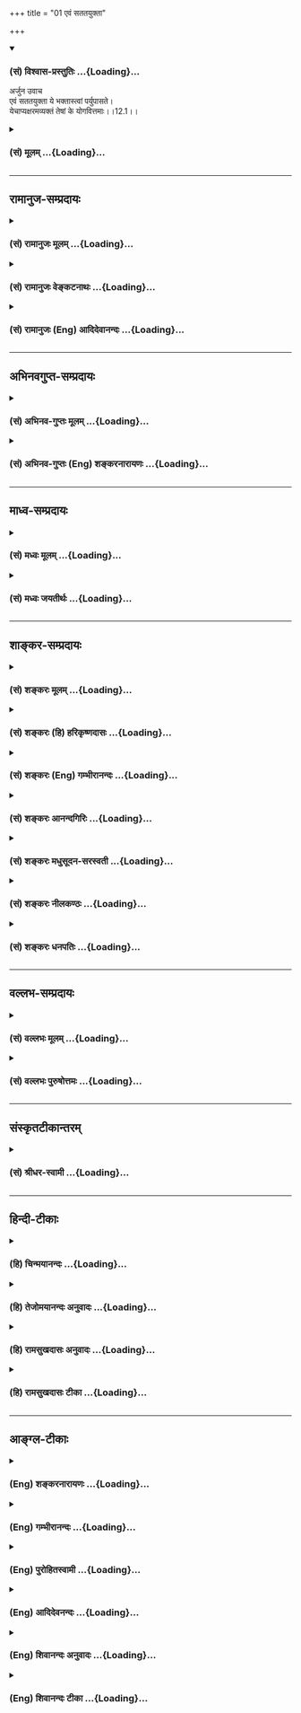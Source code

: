 +++
title = "01 एवं सततयुक्ता"

+++
<div class="js_include" newlevelforh1="3" title="(सं) विश्वास-प्रस्तुतिः" unfilled url="/purANam/mahAbhAratam/06-bhIShma-parva/02-bhagavad-gItA-parva/saMskRtam/vishvAsa-prastutiH/12_bhakti-yogaH/01_evaM_satatayuktA.md">
<details open><summary><h3>(सं) विश्वास-प्रस्तुतिः ...{Loading}...</h3></summary>

अर्जुन उवाच  
एवं सततयुक्ता ये भक्तास्त्वां पर्युपासते।  
येचाप्यक्षरमव्यक्तं तेषां के योगवित्तमाः।।12.1।।
</details>
</div>
<div class="js_include collapsed" newlevelforh1="3" title="(सं) मूलम्" unfilled url="/purANam/mahAbhAratam/06-bhIShma-parva/02-bhagavad-gItA-parva/saMskRtam/mUlam/12_bhakti-yogaH/01_evaM_satatayuktA.md">
<details><summary><h3>(सं) मूलम् ...{Loading}...</h3></summary>

अर्जुन उवाच  
एवं सततयुक्ता ये भक्तास्त्वां पर्युपासते।  
येचाप्यक्षरमव्यक्तं तेषां के योगवित्तमाः।।12.1।।
</details>
</div>


_________________
## रामानुज-सम्प्रदायः
<div class="js_include collapsed" newlevelforh1="3" title="(सं) रामानुजः मूलम्" unfilled url="/purANam/mahAbhAratam/06-bhIShma-parva/02-bhagavad-gItA-parva/saMskRtam/rAmAnujaH/mUlam/12_bhakti-yogaH/01_evaM_satatayuktA.md">
<details><summary><h3>(सं) रामानुजः मूलम् ...{Loading}...</h3></summary>

।।12.1।। अर्जुन उवाच -- एवंमत्कर्मकृत् (गीता 11।55) इत्यादिना उक्तेन
प्रकारेण **सततयुक्ताः** भगवन्तं त्वाम् एव परं प्राप्यं मन्वाना **ये
भक्ताः त्वां** सकलविभूतियुक्तम्
अनवधिकातिशयसौन्दर्यसौशील्यसार्वज्ञ्यसत्यसंकल्पत्वाद्यनन्दगुणसागरं
परिपूर्णम् **उपासते;** **ये च अपि अक्षरं** प्रत्यगात्मस्वरूपं तद् एव च
**अव्यक्तं** चक्षुरादिकरणेन अनभिव्यक्तस्वरूपम् उपासते; **तेषाम्**
उभयेषां **के योगवित्तमाः** के स्वसाध्यं प्रति शीघ्रगामिनः इत्यर्थः। भवामि
न चिरात्पार्थ मय्यावेशितचेतसाम्।। (गीता 12।7) इति उत्तरत्र योगवित्तमत्वं
शैघ्र्यविषयम् इति हि व्यञ्जयिष्यते।

</details>
</div>
<div class="js_include collapsed" newlevelforh1="3" title="(सं) रामानुजः वेङ्कटनाथः" unfilled url="/purANam/mahAbhAratam/06-bhIShma-parva/02-bhagavad-gItA-parva/saMskRtam/rAmAnujaH/venkaTanAthaH/12_bhakti-yogaH/01_evaM_satatayuktA.md">
<details><summary><h3>(सं) रामानुजः वेङ्कटनाथः ...{Loading}...</h3></summary>

  
  
।।12.1।। प्रसक्ताया भक्तेः श्रैष्ठ्यादिकमुच्यत इति
द्वादशाध्यायार्थसङ्गतिं वक्तुं पूर्वोक्तमनुवदन् भक्तियोगप्रकरणे
वैश्वरूप्यप्रदर्शनसङ्गतिमप्यर्थाद्विविनक्ति -- भक्तियोगनिष्ठानामिति।
साक्षात्कृते हि पूर्णोपासनं शक्यम्; उपास्यत्वफलत्वोपयुक्ताकारेण
तत्प्रकाशनं च युक्तमिति भावः।
प्रस्तुतसाक्षात्कारादिकारणप्रधानसङ्गतिस्थलमाहउक्तं चेति। स्वप्रकाशनहेतुः
कारुण्यादिकम्। तदैव कार्यसिद्ध्यर्थं सत्यसङ्कल्पत्वोक्तिः।
उपायफलनिर्देशानन्तरं फलाविलम्बाद्युक्तिरिति सङ्गतिमाहअनन्तरमिति।
एतेनभक्तिशैघ्र्यमुपायोक्तिरशक्तस्यात्मनिष्ठता।
तत्प्रकारास्त्वतिप्रीतिर्भक्ते द्वादश उच्यते \[गी.सं.16\] इति
सङ्ग्रहश्लोकोऽपि व्याख्यातः। अतिप्रीतिः इत्यादिना संगृहीतस्य
द्वादशाध्यायान्तिमश्लोकार्थस्य भाष्ये चकारेण सङ्ग्रहः।
उपक्रान्तोपसंहारमात्ररूपत्वात्तस्य पृथगनुक्तिः। अस्मिन्नध्याये
योगवित्तमयुक्ततमादिशब्दैः प्रश्नोत्तरगतैस्तारतम्यमात्रमुच्यते।
तच्चोपास्यप्रकर्षहैतुकफलतारतम्यनिबन्धनं किं न स्यात् इत्यत्राह --
भगवदुपासनस्येति। सम्प्रतिपन्नांशे पुनः प्रश्नो न युक्त इति भावः।
अव्यवहितवाक्यसङ्गतिव्यञ्जनार्थमासक्तिवशादौचित्याच्चैवंशब्दानूदितमाहमत्कर्मकृदित्यादिनोक्तेन
प्रकारेणेति। सततयुक्तशब्दोऽत्र सततयोगाशंसापर इत्यभिप्रायेणाहभगवन्तं
त्वामेव परं प्राप्यं मन्वाना इति। मत्परमः \[11।55\] इति हि
पूर्वश्लोकोक्तम्। सुग्रहत्वानुगुणाकारसूचनार्थंसकलेत्यादिनात्वाम् इति
निर्देशस्य प्रागुपदेशदिव्यचक्षुर्भ्यां
प्रतिपन्नविभूत्यादिवैशिष्ट्यपरत्वं दर्शितम्। यद्वापर्युपासते
इत्यत्रोपसर्गाभिप्रेतोक्तिरियम्। तदाहपरिपूर्णमिति। अक्षरशब्दस्य
प्रकृतावीश्वरे च प्रयोगादिह तद्व्यावृत्त्यर्थमाहप्रत्यगात्मस्वरूपमिति।
अव्यक्तशब्दस्याक्षरशब्दसमभिव्याहृताचिद्विशेषपरत्वव्युदासायाहतदेव
चाव्यक्तमिति। यच्छब्दत्रयाभावादुत्तरे
च,विशेषणविशेष्यव्यक्तेरत्रोपास्यत्रयपरत्वमनुचितमिति
भावः। पञ्चविंशकमव्यक्तं ष़ड्विंशः पुरुषोत्तमः। एतज्ज्ञात्वा विमुच्यन्ते
यतयः शान्तबुद्धयः इति यमस्मृतिवचनेऽपि पुरुषोत्तमादर्वाचीन
एवाव्यक्तशब्दः। अत्र योगवित्तमशब्दाभिप्रेतमाधिक्यं दर्शयतिके
स्वसाध्यमिति। प्रश्नस्योपास्याधिक्यादिपरत्वं मा भूत् उक्तार्थपरत्वे किं
प्रमाणं इत्यत्राहभवामीति। प्रश्नान्यथानुपपत्त्यैव पारिशेष्यादयमर्थः
सिद्धः उत्तरवाक्ये तु स्पष्टः। क्लेशोऽधिकतरस्तेषाम् इति
चाक्षरनिष्ठात्प्रकर्ष उच्यत इति भावः।  
  

</details>
</div>
<div class="js_include collapsed" newlevelforh1="3" title="(सं) रामानुजः (Eng) आदिदेवानन्दः" unfilled url="/purANam/mahAbhAratam/06-bhIShma-parva/02-bhagavad-gItA-parva/saMskRtam/rAmAnujaH/english/AdidevAnandaH/12_bhakti-yogaH/01_evaM_satatayuktA.md">
<details><summary><h3>(सं) रामानुजः (Eng) आदिदेवानन्दः ...{Loading}...</h3></summary>

12.1 Arjuna said These are two types of spiritual aspirants who are
contrasted thus: (1) On the one hand there are those devotees who adore
You 'thus'; namely, in the way taught in such text as 'Whosoever works
for Me' (11.55), and who are desirous of being ever 'integrated' with
You, namely, considering You as the supreme end. They adore You in utter
devotion - You, the ocean of boundless attributes of limitless
excellence like grace, affability, omniscience, true resolve etc., and
endowed with all glory. (2) On the other hand there are those who
meditate on the 'Imperishable', (Aksara) namely, the individual self in
Its true nature, which is the same as the 'Unmanifest' (Avyakta), namely
that whose nature cannot be grasped by organs such as the eye etc. The
estion posed is: Which of these two classes of devotees have greater
knowledge of Yoga; Who would reach their respective goals sooner; Such
is the meaning of the estion. Sri Krsna clearly states later on, 'O
Arjuna, I become before long their redeemer from the fatal sea of
recurring births and deaths' (12.7), with reference to the speed with
which the latter kind of devotees reach Him.

</details>
</div>


_________________
## अभिनवगुप्त-सम्प्रदायः
<div class="js_include collapsed" newlevelforh1="3" title="(सं) अभिनव-गुप्तः मूलम्" unfilled url="/purANam/mahAbhAratam/06-bhIShma-parva/02-bhagavad-gItA-parva/saMskRtam/abhinava-guptaH/mUlam/12_bhakti-yogaH/01_evaM_satatayuktA.md">
<details><summary><h3>(सं) अभिनव-गुप्तः मूलम् ...{Loading}...</h3></summary>

।।12.1।। एवमिति। एवम् उक्तेन नयेन ये सेश्वरब्रह्मोपासका ये च +++(S omits ये
च)+++ केवलं आत्ममात्रमुपासते; तेषां विशेषाख्यानाय प्रश्नः।

</details>
</div>
<div class="js_include collapsed" newlevelforh1="3" title="(सं) अभिनव-गुप्तः (Eng) शङ्करनारायणः" unfilled url="/purANam/mahAbhAratam/06-bhIShma-parva/02-bhagavad-gItA-parva/saMskRtam/abhinava-guptaH/english/shankaranArAyaNaH/12_bhakti-yogaH/01_evaM_satatayuktA.md">
<details><summary><h3>(सं) अभिनव-गुप्तः (Eng) शङ्करनारायणः ...{Loading}...</h3></summary>

12.1 Evam etc. The estion is for getting an explanation regarding the
superiority among those who are the worshippers of the Absolute with
Sovereign power, by the said method and those who worship the Self alone
\[without any attribute\].

</details>
</div>


_________________
## माध्व-सम्प्रदायः
<div class="js_include collapsed" newlevelforh1="3" title="(सं) मध्वः मूलम्" unfilled url="/purANam/mahAbhAratam/06-bhIShma-parva/02-bhagavad-gItA-parva/saMskRtam/madhvaH/mUlam/12_bhakti-yogaH/01_evaM_satatayuktA.md">
<details><summary><h3>(सं) मध्वः मूलम् ...{Loading}...</h3></summary>

।।12.1।। उपासनाप्रियाय नमः। । अव्यक्तोपासनाद्भगवदुपासनस्योत्तमत्वं
प्रदर्श्य तदुपायं प्रदर्शयत्यस्मिन्नध्याये तदुपासनमपि मोक्षसाधनं
प्रतीयते श्रियं वसाना अमृतत्वमायन्भवन्ति सत्या समिथा मितद्रौ
\[ऋक्सं.7।4।4।4\] इति। अनाद्यनन्तं महतः परं ध्रुवं निचाय्य
तन्मृत्युमुखात्प्रमुच्यते \[कठो.3।15\] इति च। अव्यक्तं च महतः परम्। महतः
परमव्यक्तम् \[कठो.3।11\] इत्युक्तपरामर्शोपपत्तेः। उपास्य तां
श्रियमव्यक्तसंज्ञां भक्त्या मर्त्यो मुच्यते सर्वबन्धैः इति सामवेदे
आग्निवेश्यशाखायाम्। महच्च माहात्म्यं तस्या वेदेषूच्यते -- चतुष्कपर्दा
युवतिः सुपेशा घृतप्रतीका वयुनानि वस्ते। तस्यां सुपर्णा वृषणा
निषेदतुर्यत्र देवा दधिरे भागधेयम्। \[ऋक्सं.8।6।16।3\] चतुःशिखण्डा युवतिः
सुपेशा घृतप्रतीका वयुनानि वस्ते इति च। अहं
रुद्रेभिर्वसुभिश्चराम्यहमादित्यैरुत विश्वदेवैः इत्यारभ्य अहं राष्ट्री
सङ्गमनी वसूनां चिकितुषी प्रथमा यज्ञियानाम्। तां मा देवा व्यदधुः पुरुत्रा
भूरिस्थात्रां भूर्यावेशयन्तीम्। मया सो अन्नमत्ति यो विपश्यति यः प्राणिति
य ईं श्रृणोत्युक्तम्। अमन्तवो मां त उपक्षियन्ति श्रुधि श्रुत श्रद्धिवं
ते वदामि। यं कामये तं तमुग्रं कृणोमि तं ब्रह्माणं तमृषिं तं सुमेधाम्।
अहं रुद्राय धनुरातनोमि ब्रह्मद्विषे शरवे हन्तवा उ।। अहं सुवे पितरमस्य
मूर्धन्मम योनिरप्स्वान्तस्समुद्रे। परो दिवा पर एना पृथिव्यै तावती महिना
सम्बभूव \[ऋक्सं.8।7व.11;12\] इत्यादि च। त्वया जुष्ट ऋषिर्भवति देवि त्वया
ब्रह्म गतश्रीरुत त्वया \[म.ना.13।2\] इति च। इति शङ्का कस्यचिद्भवति; अतो
जानन्नपि सूक्ष्मयुक्तिज्ञानार्थं पृच्छति -- एवमिति। एवंशब्देन
दृष्टश्रुतरूपंमत्कर्मकृत् \[11।55\] इत्यादिप्रकारश्च परामृश्यते। अव्यक्तं
प्रकृतिः। महतः परमव्यक्तं \[कठो.3।12\] इति प्रयोगात्। यत्तत्
त्रिगुणमव्यक्तं नित्यं सदसदात्मकम्। प्रधानं प्रकृतिं प्राहुरविशेषं
विशेषवत् \[3।26।10\] इति च भागवते। अक्षरं च तत्। अक्षरात्परतः परः
\[मु.उ.2।1।2\] इति श्रुतेः। परं तु ब्रह्म न हि
भगवतोऽन्यत्। आनन्दमानन्दमयेऽवसाने सर्वात्मके ब्रह्मणि वासुदेवे \[ \] इति
भागवते। रूपं चेदृशं साधितं पुरस्तात्। उपासनं च तथैव कार्यम्। सहस्रशीर्षा
पुरुषः सहस्राक्षः सहस्रपात् \[ऋक्सं.8।4।17।1श्वे.उ.3।14\] इत्यारभ्य
तमेवं विद्वानमृत इह भवति \[नृ.पू.ता.1।6\] नान्यः पन्था अयनाय विद्यते
\[श्वे.उ.3।8\] इति साम्यासा। आदित्यवर्णत्वादिश्च न
वृथोपचारत्वेनाङ्गीकार्यः। तथा च सामवेदे सौकरायणश्रुतिः -- स्थाणुर्ह वै
प्राजापत्यः स प्रजापतिं पितरमेत्योवाच। मुमुक्षुभिः साधुभिः पूतपापैः किमु
ह वै तारकं तारवाच्यम्। ध्यानं च तस्याप्तरुचेः कथं स्याद्ध्येयश्च कः
पुरुषोऽलोमपादः इति। तं होवाचैष वै विष्णुस्तारकोऽलोमपादो ध्यानं च
तस्याप्तरुचेर्वदामि। सोऽनन्तशीर्षो बहुवर्णः सुवर्णो ध्येयः स वै
लोहितादित्यवर्णः। श्यामोऽथ वा हृदये सोऽष्टबाहुरनन्तवीर्योऽनन्तबलः पुराणः
इति। अरूपत्वा देस्तु गतिरुक्ता। पुरुषभेदश्च प्रश्नादौ प्रतीयते। त्वां
पर्युपासतेये चाप्यक्षरमव्यक्तं इत्यादौ।

</details>
</div>
<div class="js_include collapsed" newlevelforh1="3" title="(सं) मध्वः जयतीर्थः" unfilled url="/purANam/mahAbhAratam/06-bhIShma-parva/02-bhagavad-gItA-parva/saMskRtam/madhvaH/jayatIrthaH/12_bhakti-yogaH/01_evaM_satatayuktA.md">
<details><summary><h3>(सं) मध्वः जयतीर्थः ...{Loading}...</h3></summary>

।।12.1।। एतदध्यायप्रतिपाद्यमर्थमाह -- **अव्यक्ते**ति। अव्यक्तं श्रीः;
तदुपायं भगवदुपासनोपायम्। तदुपायप्रदर्शनं च
भगवदुपासनाधिक्यसमर्थनार्थमित्येकार्थता; षट्कान्तर्भावश्च। अर्जुनस्य
प्रश्नसङ्गतिप्रदर्शनेनैवानन्तर्यलक्षणाऽपि सङ्गतिर्ज्ञायते। ननु
भगवदुपासनमिवाव्यक्तोपासनमपि यदि मोक्षसाधनत्वेन प्रमितं स्यात्; तदा
तत्साधकाधिक्यविषयः संशयः स्यात्। तदेव कुतः तथा च कथमयं संशयमूलोऽर्जुनस्य
प्रश्नः नहि भिन्नफलसाधनसाधकानां निर्धारणार्थः प्रश्नो युज्यते; किन्तु
साध्यनिर्धारणार्थ एव न च तथा प्रकृतोयावानर्थः \[2।46\] इत्यादिना
निरस्तत्वादित्यत आह **तदुपासनमपी**ति। श्रियं प्रति वसाना
वसन्तस्तामाच्छाद्य स्थिताः; उपासीना इति यावत्। तेषां समिथा समीहितानि
सत्यानि भवन्ति। मितद्रौ समुद्रे क्षीराब्धौ। श्रीशब्दस्यान्यतोऽपि
प्रवृत्तेः अव्यक्तविषयामेव श्रुतिं पठति -- **अनादीति**। निचाय्य सम्पूज्य
निशाम्य वा। अत्रापि नाव्यक्तं श्रूयत इत्यत आह -- **अव्यक्तं चे**ति।
चोऽवधारणे। कुत एतत् परमात्मनोऽपि तत्सम्भवादित्यत आह -- **महत इति**। अत्र
हि तं महतः परमिति परमर्शो दृश्यते; स चोक्तस्यैव भवति; अव्यक्तमेव च महतः
परमव्यक्तं \[कठो.3।11\] इति महतः परत्वेनोक्तम् अतोऽत्राप्यव्यक्तग्रहणे
तमित्ययंमहतः परमव्यक्तं इत्युक्तस्य परामर्श इत्युपपद्यते।
अन्यथाऽनुक्तपरामर्शः प्रसज्यते। परमात्मा तु न महतः पर इत्युक्तः किन्तु
अव्यक्तात्पुरुषः परः \[कठो.3।11\]
इत्येवेत्यर्थः। श्रुतिद्वयार्थसंग्राहिकां स्पष्टां चात्र श्रुतिमुदाहरति
-- **उपास्ये**ति। नन्वेवं प्रतीयमानमपि अव्यक्तोपासनस्य
मोक्षसाधनत्वमुपचरितमेवअन्तवत्तु फलं तेषां \[7।23\] इत्युक्तन्यायात् अतो
नास्य सन्देहहेतुत्वमित्यत आह -- **महच्चे**ति। तस्याः श्रियः युक्तं
ब्रह्माद्युपासनस्य मोक्षसाधनतायां उपचरितत्वकल्पनम्; तेषां
जननमरणादिमत्त्वेनासम्भवात्। श्रियस्तु महामाहात्म्यवत्त्वेन
वेदोक्तत्वादसम्भवाभावात्। वास्तवमेव तदुपासनस्य मोक्षसाधनत्वमित्यर्थः।
सुपेशा सुरूपा घृतप्रतीका दीप्ताङ्गी वयुनानि ज्ञानानि वस्ते आच्छादयति;
ज्ञानालंकृतेति यावत्। सुपर्णा सुष्ठु परमानन्दौ; वृषणा सेवकौ; द्विरूपो
भगवानेव। यत्र यस्यां विषये। अत्र नित्ययौवनं ज्ञानमयत्वं
सर्वदेवतापूज्यत्वं च प्रतीयते। एवमुत्तरत्र। रुद्राद्यैः परिवृता राष्ट्री
राज्ञी यज्ञियानां यज्ञार्हाणां वसूनां पदार्थानां देवानां वा सङ्गमनी
सङ्गमयित्री। प्रथमा चिकितुषी अनादितः सर्वत्र कृतनिवासा। पुरुत्रा
पुरुस्थानेषु व्यदधुः कृतवन्तः पूजार्थं प्रतिष्ठापितवन्तः। भूरिस्थात्रां
स्वतो भूरिस्थानेषु स्थिताम्। भूरिस्थानेषु देवानावेशयन्तीम्। योऽन्नमत्ति
स मयैवात्तीत्यादि। ये अमन्तवो निरपराधास्ते मामुपक्षियन्ति मत्समीपे
वसन्ति। श्रुधि शृणु। श्रुत प्रसिद्ध। श्रद्धिवं श्रद्धेयम्। यमुग्रं
रुद्रं कर्तुं कामये तं तमुग्रं कृणोमि करोमीत्यादि। सुमेधां सुमेधसम्।
रुद्रायेत्यादिचतुर्थी द्वितीयार्थे। ब्रह्मद्विषे संहारकाले
ब्राह्मणादिसर्वप्राणिद्विषम्। यद्वा ब्रह्मद्विषां शरवे हिंसकं हन्तवा उ
हन्तुमेव। अस्य जगतः पितरं हिरण्यगर्भं मूर्धनि सर्वाधिक्ये। योनिः कारणम्।
दिवेत्यादितृतीया पञ्चम्यर्थे। एना एतस्याः महिना महिम्नाऽहमेतावतो
सम्बभूवेत्यादिनोच्यते। भवत्वेवं ततः किं असन्दिग्धतया
भगवन्तमेवोपासीनस्यार्जुनस्य कथमयं संशयो येनैवं पृच्छति इत्यत आह --
**इती**ति। यत एवं भगवदुपासनस्येवाव्यक्तोपासनस्यापि विनोपचारेण
मोक्षसाधनत्वं प्रतीयत इति। तस्मान्मार्गद्वयेनैकमेव फलं प्राप्नुवतां
मध्ये के श्रेष्ठा इति साधकबाधकप्रमाणाभावेन शङ्कासंशयः
कस्यचिदविदिततत्त्वस्य भवति; अतस्तदनुजिघृक्षया भगवदुपासका एव श्रेष्ठा इति
जानन्नप्यर्जुनः पृच्छतीत्यर्थः। अथवा जानन्नपि तत्र
स्वाविदितयुक्तिज्ञानार्थं संशयमाहृत्य पृच्छतीत्याह -- **सूक्ष्मे**ति।
योग्यतावशादेवम्भूतं त्वामेवं प्रकारेणोपासत इत्युभयत्रैवं शब्दस्यान्वय
इत्याशयवानाह -- **एवमि**ति। दृष्टं श्रुतं च रूपं यस्य
ब्रह्मणस्तत्तथा। अव्यक्ताक्षरशब्दयोरपव्याख्यानं निराकर्तुमर्थं तावदाह --
**अव्यक्तमि**ति। प्रकृतिश्चेतना त्रिगुणं त्रिगुणाभिमानित्वात्।
सदसदात्मकं कार्यकारणाभिमानित्वात्। अविशेषं अकार्यं ततः प्रधानं प्राहुः
विशेषवत् कार्यवत्। ततः प्रकृतिं प्राहुः तत्प्रकृत्याख्यं तत्त्वम्। परतः
परोऽत्युत्तमः। अत्राव्यक्तमिति विशेष्यवाची। अक्षरमिति विशेषणवाची
अव्यक्तासक्तचेतसाम्। अव्यक्ता हि गतिः \[12।5\] इत्यादिवचनात्। अतो
व्युत्क्रमेण व्याख्यानम्। विशेषणोपादानं च देवतान्तरवैलक्षण्यप्रदर्शनेन
प्रश्नसम्भावनार्थम्। एतदेव भाष्यकृता महच्चेत्यादिना प्रपञ्चितम्। अन्ये
तुये त्वां भगवन्तं वासुदेवमुपासते; ये चाप्यक्षरमव्यक्तं परं ब्रह्म तेषां
के योगवित्तमाः इति व्याचक्षते तदसदित्याह -- **परं त्वि**ति। आनन्दं
इत्यादेः पूर्वेणोत्तरेण चान्वयो द्रष्टव्यः। तथा च ये त्वां,पर्युपासते ये
च त्वामित्युक्तं स्यात्। तथा चोन्मत्तप्रलापत्वप्रसङ्ग इति भावः। ननु
भगवान्करचरणादिमद्रूपवान्; परं ब्रह्म तु नेदृशरूपवत्। अशब्दमस्पर्शमरूपम्
\[कठो.3।15\] इत्यादिश्रुतेः। अतः कथमेतत् इत्यत आह -- **रूपं चे**ति।
पराभ्युपगतस्य ब्रह्मणोऽपीति शेषः। अस्तु भगवानेव परं ब्रह्म; किन्तु ये
त्वामेवं साकारमुपासते ये चाव्यक्तं निराकारं तेषां के योगवित्तमा इति
प्रश्नार्थ इत्यत आह -- **उपासनं चे**ति। तथैव रूपवत्तयैव। स्यादयं
प्रश्नार्थो यदि रूपवत्त्वारूपवत्त्वाभ्यां भगवदुपासनं कार्यं स्यात् न
त्वेतदस्ति; किन्तु रूपवत्तयैवान्यस्य मिथ्योपासनत्वेनानर्थहेतुत्वादिति
भावः। कुत एतत् इत्यत आह -- **सहस्रे**ति। आरभ्येत्यनेन ब्राह्मणोऽस्य
मुखमासीत् \[ऋक्सं.8।4।19।2\] इत्यादेः आदित्यवर्णं तमसस्तु पारे
\[चित्यु.12।7\] इत्यादेश्च ग्रहणम्। अभ्यासशब्देन तत्फलनियमो लक्ष्यते।
श्रुतिः साकारोपासनं मोक्षसाधनमाहेति शेषः। नन्वत्रोच्यमान
आदित्यवर्णत्वादिराकारः अतमस्कत्वादिसादृश्यादुपचरित एवेत्यत आह --
**आदित्ये**ति। वृथा बाधकेन विना उपचर्यत इत्युपचारः। केचित् सहस्रशीर्षा
इत्यादिकं हिरण्यगर्भविषयमिति मन्यन्ते अतस्तद्विधूय ईश्वरविषयतया स्वमतं
गृहीतुमादित्येत्यादीत्युक्तम्। उपचारानर्ही चात्र श्रुतिमाह -- **तथा
चे**ति। स्थाणुः; रुद्रः प्राजापत्यः; प्रजापतेरपत्यम्। साधुभिः साधकैः
तारकं संसारस्य। तारः ङ्कारः आप्तरुचेर्व्याप्ततेजसः। लोमेति केशवचनम्।
लोमपादेति द्वन्द्वः। न विद्यन्ते लोमान्तपादाद्यवयवा यस्यासावलोमपादः; तं
स्थाणुमुवाच प्रजापतिः। सुवर्णः सुवर्णवर्णः। अत्र मुमुक्षुभिः को ध्येय
प्रश्नः। इत्यकः तारावाच्यं तारकं वस्तु किमिति द्वितीयः। तस्य ध्यानं कथं
स्यात् किं साकारतयोत निराकारत्वेन नाद्यः; अलोमपादो ह्यसावुच्यते। न
द्वितीयः; बुद्धावनारोहात् इति तृतीयः; तत्राद्यद्वितीययोरर्थतो न भेदः।
तारकस्यैव मुमुक्षुध्येयत्वादित्यभिप्रेत्य द्वयोरेकमेवोत्तरमाह यस्त्वया
मुमुक्षुध्येयः तारकः पृष्टः एष विष्णुरिति। यद्यप्यसावलोमपाद उच्यते तथापि
तस्य साकारतयैव ध्यानं वदामीति तृतीयस्य यदि ब्रह्म साकारमेव तद्ध्यानं च
तथैव कार्यम्। तर्हि अशब्दमस्पर्शमरूपमव्ययम् \[कठो.3।15\] इत्यादेः का
गतिः इत्यत आह -- **अरूपत्वादेस्त्वि**ति। लौकिकरूपाद्यभावरूपा एतेनालोमपाद
इत्यस्याभिप्रायोऽप्युक्तो भवति। इतोऽपि न परोक्तः प्रश्नार्थ इत्याह --
**पुरुषेति**। एवं हि व्याख्याने ध्येयस्यैव ध्यानं द्वेधेत्युक्तं स्यात्।
अत्र तु ध्येयौ पुरुषौ द्वौ प्रतीयेते। अतश्च नैवमित्यर्थः।
प्रश्नस्यैकध्येयविषयतया कथञ्चिद्व्याख्यानेऽप्युत्तरं
निरवकाशमित्याशयेनादिग्रहणं कृतम्। किञ्च साकारोपासनेन विशुद्धाशये
निराकारमुपास्त इत्येकस्यैव क्रमेण ध्येयद्वयमिति परेषां सिद्धान्तः; अत्र
तूपासकपुरुषभेदः प्रतीयते ततोऽपि नान्योऽर्थ इत्याह -- **पुरुषेति**।
उत्तरापव्याख्याननिराकरणं तु तात्पर्यनिर्णय इत्युक्तमेव व्याख्यानमिति
स्थितम्।

</details>
</div>


_________________
## शाङ्कर-सम्प्रदायः
<div class="js_include collapsed" newlevelforh1="3" title="(सं) शङ्करः मूलम्" unfilled url="/purANam/mahAbhAratam/06-bhIShma-parva/02-bhagavad-gItA-parva/saMskRtam/shankaraH/mUlam/12_bhakti-yogaH/01_evaM_satatayuktA.md">
<details><summary><h3>(सं) शङ्करः मूलम् ...{Loading}...</h3></summary>

।।12.1।। --,एवम् इति अतीतानन्तरश्लोकेन उक्तम् अर्थं परामृशति मत्कर्मकृत्
इत्यादिना। **एवं सततयुक्ताः;** नैरन्तर्येण भगवत्कर्मादौ यथोक्ते अर्थे
समाहिताः सन्तः प्रवृत्ता इत्यर्थः। **ये भक्ताः** अनन्यशरणाः सन्तः
**त्वां** यथादर्शितं विश्वरूपं **पर्युपासते** ध्यायन्ति **ये चान्येऽपि**
त्यक्तसर्वैषणाः संन्यस्तसर्वकर्माणः यथाविशेषितं ब्रह्म **अक्षरं**
निरस्तसर्वोपाधित्वात् **अव्यक्तम्** अकरणगोचरम्। यत् हि करणगोचरं तत्
व्यक्तम् उच्यते; अञ्जेः धातोः तत्कर्मकत्वात् इदं तु अक्षरं तद्विपरीतम्;
शिष्टैश्च उच्यमानैः विशेषणैः विशिष्टम्; तत् ये चापि पर्युपासते;
**तेषाम्** उभयेषां मध्ये के योगवित्तमाः के अतिशयेन योगविदः
इत्यर्थः।।**श्रीभगवान् उवाच --** ये तु अक्षरोपासकाः सम्यग्दर्शिनः
निवृत्तैषणाः; ते तावत् तिष्ठन्तु तान् प्रति यत् वक्तव्यम्; तत्
उपरिष्टात् वक्ष्यामः। ये तु इतरे --,श्रीभगवानुवाच --,

</details>
</div>
<div class="js_include collapsed" newlevelforh1="3" title="(सं) शङ्करः (हि) हरिकृष्णदासः" unfilled url="/purANam/mahAbhAratam/06-bhIShma-parva/02-bhagavad-gItA-parva/saMskRtam/shankaraH/hindI/harikRShNadAsaH/12_bhakti-yogaH/01_evaM_satatayuktA.md">
<details><summary><h3>(सं) शङ्करः (हि) हरिकृष्णदासः ...{Loading}...</h3></summary>

।।12.1।। तथा विश्वरूप ( एकादश ) अध्यायमें आपने उपासनाके लिये ही मुझे
सम्पूर्ण ऐश्वर्ययुक्त; सबका आदि और समस्त जगत्का आत्मारूप अपना विश्वरूप
भी दिखलाया है और वह रूप दिखलाकर आपने मेरे ही लिये कर्म करनेवाला हो
इत्यादि वचन भी कहे हैं। इसलिये इन दोनों पक्षोंमें कौनसा पक्ष श्रेष्ठतर
है; यह जाननेकी इच्छासे मैं आपसे पूछता हूँ। इस प्रकार अर्जुन बोला --,
एवम् शब्दसे जिसके आदिमें मत्कर्मकृत् यह पद है; उस पासमें ही कहे हुए
श्लोकके अर्थका अर्थात् एकादश अध्यायके अन्तिम श्लोकमें कहे हुए अर्थका (
अर्जुन ) निर्देश करता है। इस प्रकार निरन्तरतासे उपर्युक्त साधनोंमें
अर्थात् भगवदर्थ कर्म करने आदिमें दत्तचित्त हुए -- लगे हुए जो भक्त; अनन्य
भावसे शरण होकर पूर्वदर्शित विश्वरूपधारी आप परमेश्वरकी उपासना करते हैं --
उसीका ध्यान किया करते हैं। तथा दूसरे जो समस्त वासनाओंका त्याग करनेवाले;
सर्वकर्मसंन्यासी ( ज्ञानीजन ) उपर्युक्त विशेषणोंसे युक्त परम अक्षर; जो
समस्त उपाधियोंसे रहित होनेके कारण अव्यक्त है; ऐसे इन्द्रियादि करणोंसे
अतीत ब्रह्मकी उपासना किया करते हैं। संसारमें जो इन्द्रियादि करणोंसे
जाननेमें आनेवाला पदार्थ है वह व्यक्त कहा जाता है क्योंकि अञ्ज धातुका
अर्थ इन्द्रियगोचर होना ही है और यह अक्षर उससे विपरीत अकरणगोचर हैं एवं
महापुरुषोंद्वारा कहे हुए विशेषणोंसे युक्त हैं; ऐसे ब्रह्मकी जो उपासना
करते हैं। उन दोनोंमें श्रेष्ठतर योगवेत्ता कौन हैं अर्थात् अधिकतासे योग
जाननेवाले कौन हैं।

</details>
</div>
<div class="js_include collapsed" newlevelforh1="3" title="(सं) शङ्करः (Eng) गम्भीरानन्दः" unfilled url="/purANam/mahAbhAratam/06-bhIShma-parva/02-bhagavad-gItA-parva/saMskRtam/shankaraH/english/gambhIrAnandaH/12_bhakti-yogaH/01_evaM_satatayuktA.md">
<details><summary><h3>(सं) शङ्करः (Eng) गम्भीरानन्दः ...{Loading}...</h3></summary>

12.1 The subject-matter stated in the immediately preceding verse,
'৷৷.he who works for Me,' etc. is referred to by the word evam (thus).
Ye bhaktah, those devotees who, seeking no other refuge; evam, thus;
satata-yuktah, being ever-devoted, i.e., remaining unceasingly engaged
in the works of the Lord, etc., intent on the aforesaid purpose;
paryupasate, meditate; tvam, on You, in the Cosmic form as revealed
earlier; ye ca api, and those others, again, who have renounced all
desires, who have given up all actions; who meditate on Brahman as
described (below), aksaram, on the Immutable; avyaktam, on the
Unmanifested, which is so on account of being bereft of all limiting
adjuncts, (and) which is beyond the comprehension of the organs-in the
world, whatever comes within the range of the organs is said to be
manifest, for the root anj conveys that sense; but this Immutable is the
opposite of that and is endowed with alifications that are spoken of by
the great ones; those again, who meditate on that-; tesam, of them,
among the two (groups); ke, who; are the yoga-vit-tamah, best
experiencers of yoga, i.e., who are those that are surpassingly versed
in yoga; But leave alone those who meditate on the Immutable, who are
fully enlightened and are free from desires. Whatever has to be said
with regard to them, we shall say later on. As for those others-

</details>
</div>
<div class="js_include collapsed" newlevelforh1="3" title="(सं) शङ्करः आनन्दगिरिः" unfilled url="/purANam/mahAbhAratam/06-bhIShma-parva/02-bhagavad-gItA-parva/saMskRtam/shankaraH/AnandagiriH/12_bhakti-yogaH/01_evaM_satatayuktA.md">
<details><summary><h3>(सं) शङ्करः आनन्दगिरिः ...{Loading}...</h3></summary>

।।12.1।। अशोच्यानित्यादिषु विभूत्यध्यायावसानेष्वध्यायेषु निरुपाधिकस्य
ब्रह्मणो ज्ञेयत्वेनानुसंधानमुक्तमिति वृत्तं कीर्तयति -- **द्वितीयेति।**
अतिक्रान्तेषु तत्तदध्यायेषु सोपाधिकस्यापि ब्रह्मणो ध्येयत्वेन प्रतिपादनं
कृतमित्याह -- **सर्वेति।** सर्वस्यापि प्रपञ्चस्य योगो घटना
जन्मस्थितिभङ्गप्रवेशनियमनाख्या तत्रैश्वर्यं सामर्थ्यं तेन सर्वत्र ज्ञेये
प्रतिबन्धविधुरया ज्ञानशक्त्या विशिष्टस्य सत्त्वाद्युपहितस्य भगवतो ध्यानं
तत्र तत्र प्रसङ्गमापाद्य मन्दमध्यमयोरनुग्रहार्थमुक्तमित्यर्थः। एकादशे
वृत्तमनुवदति -- **विश्वरूपेति।** अध्यायान्ते भगवदुपदेशमनुवदति --
**तच्चेति।** (अतीतानन्तरश्लोकेनोक्तमर्थं परामृशति -- **मत्कर्मकृदिति।**)
यथाधिकारं तारतम्योपेतानि साधनानि नियन्तुमध्यायान्तरमवतारयन्नादौ
प्रश्नमुत्थापयति -- **अत इति।** सोपाधिकध्यानस्य निरुपाधिकज्ञानस्य
चोक्तत्वादित्यर्थः। एवं शब्दार्थमुक्त्वा तमनूद्य सततयुक्ता इति भागं
विभजते -- **एवमिति।** ये भक्ता इत्यनूद्य व्याचष्टे -- **अनन्येति।**
मन्दमध्यमाधिकारिणः सगुणशरणानुक्त्वा निर्गुणनिष्ठानुत्तमाधिकारिणो
निर्दिशति -- **ये चेति।** यथा विशेषितमनिर्देश्यं सर्वत्रगमचिन्त्यं
कूटस्थमित्यादिवक्ष्यमाणविशेषणविशिष्टमित्यर्थः। न क्षरत्यश्नुते
वेत्यक्षरम्। अव्यक्तमित्येतद्व्याचष्टे -- **निरस्तेति।** करणागोचरत्वं
व्यतिरेकद्वारा स्फोरयति -- **यद्धीति।** यथा विशेषितमित्युक्तं स्पष्टयति
-- **शिष्टैश्चेति।** पूर्वार्धगतक्रियापदस्यानुषङ्गं सूचयति -- **तदिति।**
सर्वे तावदेते योगं समाधिं विन्दन्तीति योगविदः। के पुनरतिशयेनैषां मध्ये
योगविदो योगिन इति पृच्छति -- **केऽतिशयेनेति।**

</details>
</div>
<div class="js_include collapsed" newlevelforh1="3" title="(सं) शङ्करः मधुसूदन-सरस्वती" unfilled url="/purANam/mahAbhAratam/06-bhIShma-parva/02-bhagavad-gItA-parva/saMskRtam/shankaraH/madhusUdana-sarasvatI/12_bhakti-yogaH/01_evaM_satatayuktA.md">
<details><summary><h3>(सं) शङ्करः मधुसूदन-सरस्वती ...{Loading}...</h3></summary>

।।12.1।। पूर्वाध्यायान्तेमत्कर्मकृन्मत्परमो मद्भक्तः सङ्गवर्जितः।
निर्वैरः सर्वभूतेषु यः स मामेति पाण्डव इत्युक्तं तत्र मच्छब्दार्थे
संदेहः किं निराकारमेव सर्वस्वरूपं वस्तु मच्छब्देनोक्तं भगवता किं
साकारमिति। उभयत्रापि प्रयोगदर्शनात्बहूनां जन्मनामन्ते ज्ञानवान्मां
प्रपद्यते। वासुदेवः सर्वमिति स महात्मा सुदुर्लभः इत्यादौ निराकारं वस्तु
व्यपदिष्टं। विश्वरूपदर्शनानन्तरं चनाहं वेदैर्न तपसा न दानेन न चेज्यया।
शक्य एवंविधो द्रष्टुं दृष्टवानसि मां यथा इति साकारं वस्तु। उभयोश्च
भगवदुपदेशयोरधिकारिभेदेनैव व्यवस्थया भवितव्यम्। अन्यथा विरोधात्। तत्रैवं
सति मया मुमुक्षुणा किं निराकारमेव वस्तु चिन्तनीयं किंवा साकारमिति
स्वाधिकारनिश्चयाय सगुणनिर्गुणविद्ययोर्विशेषबुभुत्सया अर्जुन उवाच --
एवमिति। एवं मत्कर्मकृदित्याद्यनन्तरोक्तप्रकारेण सततयुक्ता नैरन्तर्येण
भगवत्कर्मादौ सावधानतया प्रवृत्ता भक्ताः साकारवस्त्वेकशरणाः
सन्तस्त्वामेवंविधं साकारं ये पर्युपासते सततं चिन्तयन्ति; ये चापि सर्वतो
विरक्तास्त्यक्तसर्वकर्माणोऽक्षरं न क्षरत्यश्नुते वेत्यक्षरंएतद्वै
तदक्षरं गार्गि ब्राह्मणा अभिवदन्त्यस्थूलमनण्वह्रस्वमदीर्घम्
इत्यादिश्रुतिप्रतिषिद्धसर्वोपाधिरहितं निर्गुणं ब्रह्म अतएवाव्यक्तं
सर्वकरणागोचरं निराकारं त्वां पर्युपासते तेषामुभयेषां मध्ये के योगवित्तमा
अतिशयेन योगविदो योगं समाधिं विदन्तीति वा योगविद उभयेऽपि। तेषां मध्ये के
श्रेष्ठा योगिनः। केषां ज्ञानं मयानुसरणीयमित्यर्थः।

</details>
</div>
<div class="js_include collapsed" newlevelforh1="3" title="(सं) शङ्करः नीलकण्ठः" unfilled url="/purANam/mahAbhAratam/06-bhIShma-parva/02-bhagavad-gItA-parva/saMskRtam/shankaraH/nIlakaNThaH/12_bhakti-yogaH/01_evaM_satatayuktA.md">
<details><summary><h3>(सं) शङ्करः नीलकण्ठः ...{Loading}...</h3></summary>

।।12.1।। सप्तममारभ्यैतावता ग्रन्थेन तत्पदवाच्यार्थो निरूपितः। इदानीं
तत्पदार्थशोधनमुपासनाकाण्डं च समापयिष्यन्निहार्थतः प्राधान्येन
तत्पदलक्ष्यमर्थं तद्विदां लक्षणानि च प्रदर्श्यन्ते। शब्दतस्तु
लौकिकबुद्ध्यनुसारेण तत्पदवाच्यस्यैवोपासनादिकं प्रपञ्च्यते। तत्र
पूर्वाध्यायान्तेमत्कर्मकृन्मत्परमः इत्यादिना स्वभजनमुक्तम्। तत्र
मच्छब्दार्थः किं सगुणमुत निर्गुणं ब्रह्म। उभयत्राप्यस्मच्छब्दस्य पूर्वं
प्रयोगदर्शनात्संदिहानः पृच्छति -- **एवमिति।** एवमित्यव्यवहितं
मत्कर्मकृदित्यादिनोक्तं प्रकारं परामृशति। अनेन प्रकारेण ये सततयुक्ता
नित्यं समाहितचित्ता भक्ताः सगुणवेदिनस्त्वां पर्युपासते; ये
चाप्यक्षरमस्थूलादिलक्षणमव्यक्तं बुद्ध्याद्यगोचरमुपासते तेषां मध्ये
योगवित्तमाः के कतरे इत्यर्थः।

</details>
</div>
<div class="js_include collapsed" newlevelforh1="3" title="(सं) शङ्करः धनपतिः" unfilled url="/purANam/mahAbhAratam/06-bhIShma-parva/02-bhagavad-gItA-parva/saMskRtam/shankaraH/dhanapatiH/12_bhakti-yogaH/01_evaM_satatayuktA.md">
<details><summary><h3>(सं) शङ्करः धनपतिः ...{Loading}...</h3></summary>

।।12.1।। यत्कृपालवमात्रेण मूर्खो भवति पण्डितः। तं वन्दे परमानन्दं विष्णुं
जिष्णु शिवं गुरुम्।।1।।  
  
द्वितीयाद्यध्यायेषु विभूत्यध्यायान्वेषुत्रैगुण्यविषया वेदा
निस्त्रैगुण्योः भवार्जुन। निर्द्वन्द्वो नित्यसत्त्ववस्थो निर्योगक्षेम
आत्मवान्। याननर्थ उदपाने सर्वतः संल्पुतोदके। तावन्सर्वेषु वेदेषु
ब्राह्मणस्य विजानतः। यस्त्वात्मरतिरेव स्यादात्मतृप्तश्च मानवः। आत्मन्येव
च संतुष्टस्तस्य कार्यं न विद्यते। नैव तस्य कृतेनार्थो नाकृतेनेह कश्चन। न
चास्य सर्वभूतेषु कश्चिदर्थव्यपाश्रयः। यथैधांसि
समिद्धोऽग्निर्मस्मसात्कुरुतेऽर्जुन। ज्ञानाग्निः सर्वकर्माणि
भस्मसात्कुरुते तथा। नहि ज्ञानेन सदृशं पवित्रमिह विद्यते। तत्स्वयं
योगसंसिद्धः कालेनात्मनि विन्दति।
तद्धुद्धयस्तदात्मानस्तन्निष्ठास्तत्परायणाः। गच्छन्त्यपुनरावृत्तिं
ज्ञाननिर्धूतकल्मषाः। योऽन्तः सुखोऽन्तरारामस्तथान्तर्ज्योतिरेव यः। स योगी
ब्रह्मनिर्वाणं ब्रह्मभूतोऽधिगच्छति। यो मां पश्यति सर्वत्र सर्वं च मयि
पश्यति। तस्माहं न प्रणश्यामि स च मे न प्रणश्यति। सर्वभूतस्थितं यो मां
भजत्येकत्वमास्थितः। सर्वथा वर्तमानोऽपि स योगी मयि वर्तते। तेषां ज्ञानी
नित्ययुक्त एकभक्तिर्विशिष्यते। प्रियो हि ज्ञाननिनोऽत्यर्थमहं स च मम
प्रियः। अव्यक्तं व्यक्तिमापन्नं मन्यन्ते मामबुद्धयः। परं भावमजानन्तो
ममाव्ययमनुत्तमम्। परस्तस्मात्तु भावोऽन्योऽव्योक्तो व्यक्तात्सनातनः 7यः
सर्वेषु भूतेषु नश्यत्सु न विनश्यति। अव्यक्तोक्षर इत्युक्तस्तमाहुः परमां
गतिम्। यं प्राप्य न निवर्तन्ते तद्धाम परमं मम 8राजविद्या रागुह्यं
पवित्रमिदमुत्तमम्। प्रत्यक्षावगमं धर्म्यं सुशुखं कर्तुमव्ययम्।
अश्रद्दधानाः पुरुषा धर्मस्यास्य परंतप। अप्राप्य मां निवर्तन्ते
मृत्युसंसारवर्त्मनि 9न मे विदुः सुरगणाः प्रभवं न महर्षयः। अहमादिर्हि
देवानां महर्षीणां च सर्वशः। यो मामजमनादिं च वेत्ति लोकमहेश्वरम्। असंमूढः
स मर्त्येषु सर्वपापैः प्रमुच्यते 10 इत्यादिना परमात्मनो ब्रह्मणोऽक्षरस्य
विध्वस्तसर्वविषस्योपासनमुक्तम्। एतद्योनीनि भूतानि सर्वाणीत्युपधारय। अहं
कृत्स्त्रस्य जगतः प्रभवः प्रलयस्तथा। मत्तः परतरं नान्यत्किंचिदस्ति
धनंजय। मयि सर्वमिदं प्रोतं सूत्रे मणिगणा इव 11कविं
पुराणमनुशासितारणोरणीयांसमनुस्मरेद्यः। सर्वस्य
धातारमचिन्त्यरुपमादित्यवर्णं तमसः परस्तात्। प्रयाणकाले मनसाऽचलेन भक्त्या
युक्तो योगबलेन चैव। भ्रुवोर्मध्ये प्राणमावेश्य सम्यक् स तं परं
पुरुषमुपैति दिव्यम् 8अहं सर्वस्य प्रभवो मत्तः सर्वं प्रवर्तते। इति मत्वा
भजन्ते मां बुधा भावसमन्विताः। मच्चिता मद्गतप्राणा बोधयन्तः परस्परम्।
कथयन्तश्च मां नित्यं तुष्यन्ति च रमन्ति च 10 इत्यादिना तत्रतत्र
सर्वयोगैश्वर्यादिमत्सत्त्वोपाधिकस्येश्वरस्योपासनमुक्तम्। विश्वरुपाध्याये
च ऐश्वर्य परमेश्वरस्योपासनार्थं प्रदर्शितम्। तच्च
दर्शयित्वामत्कर्मकृन्मत्परमो मद्भक्तः सङ्गवर्जितः। निर्वैरः सर्वभूतेषु
यः स मामेति पाण्डवइत्युक्तम्। अतः अनयोर्निविशेषसविशेषोपासनरुपयोः पक्षयोः
को वा विशिष्टतर इति ज्ञातुकामोऽर्जुन उवाच -- एवमिति। एवं
मत्कर्मकृदित्याद्युक्तप्रकारेण सततयुक्ताः नैरन्तर्येण भगवत्कर्मादौ
समाधानतया प्रवृत्ता ये भक्ता अनन्यशरणआः सन्तस्त्वां तत्र तत्र प्रदर्शितं
सर्वयोगैश्वर्यज्ञानशक्तिमत्सत्वोपाधिमीश्वरं विश्वरुपं पर्युपासते
ध्यायन्ति ये च त्यक्तपुत्रवित्तलोकैषणाः संन्यस्तसर्वकर्माणो
द्वितीयप्रभतिष्वध्यायेषूक्तमक्षरं न क्षरतीत्यश्रुते वेत्यक्षरं
ब्रह्माद्वयं परमात्मानं विध्यस्तसर्वविशेषमव्यक्तं इन्द्रियैर्न व्यज्यत
इति अव्यक्तमकरणगोचरं पर्युपासते प्रत्यगभिन्नत्वेनानुसंधानं कुर्वन्ति
तेषामुभयेषां मध्ये केऽतिशयेन योगज्ञा इत्यर्थः। अत्र
केचित्पर्वाध्यायान्ते मत्कर्मकृदित्युक्तं तत्र मच्छब्दार्थे संदेहः किं
निराकारमेव सर्वस्वरुपं वस्तु मच्छब्देनोक्तं भगवता; किंवा साकारमिति।
उभयत्रापि पूर्वं प्रयोगदर्शनात्। उभयोश्च भगवदुपदेशयोरधिकारीभेदेनैव
व्यवस्थया भवितव्यम्। तत्रैवंसति मया मुमुक्षुणा किं निराकारमेव वस्तु
चिन्तनीयं किंवा साकारमिति निश्चयाय
सगुणनिर्गुणविद्ययोर्विशेषबुबुत्सयाऽर्जुन आह -- एवमिति। एवं
मतकर्मकृदित्यद्यनन्तरोक्तप्रकारेणेत्यादि वर्णयन्ति तद्विचार्यम्। एवं
सततयुक्ता ये भक्ता इत्यत्र एवमित्यव्यवहितं मत्कर्मकृदित्यानिनोक्तं
प्रकारं परामृशन्नर्जुनः मच्छब्दार्थे संदेहवानिति वक्तुमशक्यत्वात्। नचैवं
सततयुक्ता ये भक्तास्त्वां सगुणं पर्युपासते; ये चाप्येवं सततयुक्ता
अक्षरमव्यक्तं पर्युपासते तेषामुभयेषां के योगवित्तमाः। मत्कर्मकृदित्यत्र
भगवतो मच्छब्दार्थः को वाभिप्रेत इत्यर्थेनादोष इति वाच्यम्। येऽपि सर्वतो
विरक्तास्त्यक्तसर्वकर्माणोऽक्षरमिति स्वपरग्रन्थविरोधात्
एवमित्योत्तरार्थोनान्वेतुतशक्यत्वात्। किंच संनिहितेन
सगुणप्रतिपादकप्रकरणेन मत्कर्मकृदिति लिङ्गेन च निर्णयस्य सत्तवात्संदेह एव
न घटते प्रत्युत्तरं चैतत्संशयानुरुपं न भवतीतिदिक्।

</details>
</div>


_________________
## वल्लभ-सम्प्रदायः
<div class="js_include collapsed" newlevelforh1="3" title="(सं) वल्लभः मूलम्" unfilled url="/purANam/mahAbhAratam/06-bhIShma-parva/02-bhagavad-gItA-parva/saMskRtam/vallabhaH/mUlam/12_bhakti-yogaH/01_evaM_satatayuktA.md">
<details><summary><h3>(सं) वल्लभः मूलम् ...{Loading}...</h3></summary>

।।12.1।। प्रमेयरूपा तद्भक्तिः प्रमेयः पुरुषोत्तमः। अतः प्रमेयमार्गे तु
हरिः सेव्यो न चापरः।।1।। अथ पूर्वत्रयदक्षरं वेदविदो वदन्ति \[8।11\]
इत्यादिना विश्वरूपादेरप्यक्षरत्वेन निरूपणश्रवणादक्षरस्य च
भगवद्धामपदत्वोक्तौ भेदमिवालक्ष्य तदुभयोपासकविशेषजिज्ञासया भगवन्तमर्जुन
उवाच -- एवमिति। मत्कर्मकृत् \[11।55\] इत्यादिनोक्तप्रकारेण सततं युक्ता
योगिनोऽर्पितात्मानो वा भक्ता ये त्वां पुरुषोत्तमं सौम्यरूपं
भक्तानुग्रहविग्रहं सर्वविभूतिमूलं
निरवधिकातिशयसौन्दर्यसौशील्यसर्वज्ञत्वसत्यसङ्कल्पत्वाद्यनन्तगुणनिधिं
सदानन्दमात्रकरपादमुखोदगङ्गं परिपूर्णं
स्वेच्छयाऽधिदैविकश्रीभूलीलादिशक्तिभिः सह भुवि प्रादुर्भूतं स्वमायया
मानुषाकारं पर्युपासते परिरत्र वर्जनेअपपरी वर्जने \[अष्टा.1।4।88\]
इत्यनुशासनात्। अन्योपासनं परिवर्ज्य त्वत्समीप आसते आसक्ता ये भक्ताः। ये
चापि समनन्तरोक्तरूपमक्षरमव्यक्तं पर्युपासते। तेषामुभयेषां मध्ये तव मताः
के युक्ततमाः इति प्रश्नः।

</details>
</div>
<div class="js_include collapsed" newlevelforh1="3" title="(सं) वल्लभः पुरुषोत्तमः" unfilled url="/purANam/mahAbhAratam/06-bhIShma-parva/02-bhagavad-gItA-parva/saMskRtam/vallabhaH/puruShottamaH/12_bhakti-yogaH/01_evaM_satatayuktA.md">
<details><summary><h3>(सं) वल्लभः पुरुषोत्तमः ...{Loading}...</h3></summary>

  
  
।।12.1।। पुरुषोत्तमभक्तानामक्षराभिनिवेशिनाम्। स्वरूपतारतम्यार्थं
श्रीकृष्णं ह्यर्जुनोऽब्रवीत्।।1।।  
  
पूर्वाध्यायान्तेमत्कर्मकृत् \[11।55\] इत्यनेन भक्तानां स्वभजनैकनिष्ठानां
स्वप्राप्तिरुक्ता; पूर्वं चाष्टमाध्यायेयदक्षरं वेदविदो वदन्ति \[11\]
इत्यारभ्यस याति परमां गतिम् \[8।13\] इत्यन्तमक्षरोपासकानां परमगतिरुक्ता;
एतदुभयोस्तारतम्यजिज्ञासुरर्जुनो भगवन्तं विज्ञापयति -- एवमिति। एवं
पूर्वोक्तप्रकारेण सर्वसङ्गपरित्यागेन अनन्यभक्ता ये त्वां प्रकटमानन्दरूपं
पर्युपासते ध्यायन्ति तेषामुभयेषां मध्ये के योगवित्तमाः
अतिशयितत्वत्संयोगविदः श्रेष्ठा इत्यर्थः। तान् कृपया आज्ञापयेति भावः।  
  

</details>
</div>


_________________
## संस्कृतटीकान्तरम्
<div class="js_include collapsed" newlevelforh1="3" title="(सं) श्रीधर-स्वामी" unfilled url="/purANam/mahAbhAratam/06-bhIShma-parva/02-bhagavad-gItA-parva/saMskRtam/shrIdhara-svAmI/12_bhakti-yogaH/01_evaM_satatayuktA.md">
<details><summary><h3>(सं) श्रीधर-स्वामी ...{Loading}...</h3></summary>

।।12.1।। निर्गुणोपासनस्यैवं सगुणोपासनस्य च। श्रेयः कतरदित्येवं निर्णेतुं
द्वादशोद्यमः।।1।।  
  
पूर्वाध्यायान्तेमत्कर्मकृन्मत्परमः इत्येवं भक्तिनिष्ठस्य
श्रेष्ठत्वमुक्तम्। कौन्तेय प्रतिजानीहि इत्यादिना तत्र तस्यैव श्रेष्ठत्वं
वर्णितम्; तथातेषां ज्ञानी नित्ययुक्त एकभक्तिर्विशिष्यते इत्यादिनासर्वं
ज्ञानप्लवेनैव वृजिनं संतरिष्यसि इत्यादिना च ज्ञाननिष्ठस्य
श्रेष्ठत्वमुक्तम्। एवमुभयोः श्रैष्ठ्येऽपि विशेषजिज्ञासया भगवन्तं
प्रत्यर्जुन उवाच **-- एवमिति।** एवं सर्वकर्मार्पणादिना सततं
युक्तास्त्वनिष्ठाः सन्तो ये भक्तास्त्वां विश्वरूपं सर्वज्ञं सर्वशक्तिं
पर्युपासते ध्यायन्ति; ये चाप्यक्षरं ब्रह्माव्यक्तं निर्विशेषमुपासते
तेषामुभयेषां मध्ये अतिशयेन के योगविदः। श्रेष्ठा इत्यर्थः।

</details>
</div>


_________________
## हिन्दी-टीकाः
<div class="js_include collapsed" newlevelforh1="3" title="(हि) चिन्मयानन्दः" unfilled url="/purANam/mahAbhAratam/06-bhIShma-parva/02-bhagavad-gItA-parva/hindI/chinmayAnandaH/12_bhakti-yogaH/01_evaM_satatayuktA.md">
<details><summary><h3>(हि) चिन्मयानन्दः ...{Loading}...</h3></summary>

।।12.1।। यद्यपि भगवद्गीता के दार्शनिक प्रवचन संवाद की शैली में लिखे गये
हैं; तथापि उनमें विचारों के क्रमिक विकास की कभी भी उपेक्षा नहीं की गई
है। उसमें न केवल एक अध्याय के अन्तर्गत विचारों में संगति है; वरन् एक
अध्याय से अन्य अघ्यायों के मध्य भी यही संगति देखने को मिलती है। पूर्व
अध्याय की समाप्ति भगवान् के इस आश्वासन के साथ हुई थी कि कोई भी साधक भक्त
अनन्यभक्ति के द्वारा ईश्वर के विराट् वैभव का स्वयं में साक्षात् अनुभव कर
सकता है। इस चुनौती भरे वाक्य ने क्षत्रिय राजपुत्र अर्जुन की
महत्त्वाकांक्षा को जगा दिया। जगत् के एक व्यावहारिक पुरुष के रूप में वह
जानना चाहता है कि वह परमात्मा के कौन से रूप की उपासना करे। यहाँ प्रश्न
बड़ी बुद्धिमत्तापूर्वक रखा गया है। यह सुविदित तथ्य है कि जगत् में दो
प्रकार के साधक होते हैं; जो वस्तुत एक ही साध्य को प्राप्त करने के लिए
साधनारत होते हैं। कोई साधक परमात्मा के सगुण; साकार व्यक्त रूप की
आराधनाउपासना करते हैं; जबकि अन्य साधक निर्गुण; निराकार अव्यक्त का ध्यान
करते हैं। दोनों ही निष्ठावान् हैं और अपनेअपने मार्ग पर प्रगति की ओर
अग्रसर होते हैं। परन्तु; प्रश्न यह है कि इन दोनों में कौन उत्तम योगवित्
या योगनिष्ठ है। दर्शनशास्त्र में इन्द्रियगोचर वस्तु को व्यक्त कहते हैं
तथा जो वस्तु प्रमाण गोचर नहीं होती; उसे अव्यक्त कहा जाता है। विद्यार्थी
दशा में अर्जुन को यह बताया गया था कि परमात्मा अव्यक्त और सर्वव्यापी है।
परन्तु; पूर्व अध्याय में ही उसने ईश्वरी विराट रूप का साक्षात् दर्शन किया
था। वह उसका व्यक्तिगत अनुभव था। स्वाभाविक ही है कि आध्यात्मिक विकास के
लिए मार्गदर्शन का इच्छुक अर्जुन एक उचित प्रश्न पूछता है कि सगुण और
निर्गुण के इन दो उपासकों में कौन साधक श्रेष्ठ है सगुण और निर्गुण में
श्रेष्ठता का प्रश्न आज भी विवाद का विषय बना हुआ है। क्या मूर्तिपूजा के
द्वारा ईश्वर का ध्यान और साक्षात्कार किया जा सकता है क्या कोई भी प्रतीक
परमात्मा का सूचक हो सकता है क्या एक तरंग समुद्र का प्रतीक या प्रतिनिधि
बन सकती है प्रथम; भगवान् श्रीकृष्ण सगुणोपासना का वर्णन करते हुए कहते हैं

</details>
</div>
<div class="js_include collapsed" newlevelforh1="3" title="(हि) तेजोमयानन्दः अनुवादः" unfilled url="/purANam/mahAbhAratam/06-bhIShma-parva/02-bhagavad-gItA-parva/hindI/tejomayAnandaH/anuvAdaH/12_bhakti-yogaH/01_evaM_satatayuktA.md">
<details><summary><h3>(हि) तेजोमयानन्दः अनुवादः ...{Loading}...</h3></summary>

।।12.1।। अर्जुन ने कहा -- जो भक्त, सतत युक्त होकर इस (पूर्वोक्त) प्रकार
से आपकी उपासना करते हैं और जो भक्त अक्षर, और अव्यक्त की उपासना करते हैं,
उन दोनों में कौन उत्तम योगवित् है।।

</details>
</div>
<div class="js_include collapsed" newlevelforh1="3" title="(हि) रामसुखदासः अनुवादः" unfilled url="/purANam/mahAbhAratam/06-bhIShma-parva/02-bhagavad-gItA-parva/hindI/rAmasukhadAsaH/anuvAdaH/12_bhakti-yogaH/01_evaM_satatayuktA.md">
<details><summary><h3>(हि) रामसुखदासः अनुवादः ...{Loading}...</h3></summary>

।।12.1।। जो भक्त इस प्रकार निरन्तर आपमें लगे रहकर आप-(सगुण भगवान्-) की
उपासना करते हैं और जो अविनाशी निराकारकी ही उपासना करते हैं, उनमेंसे
उत्तम योगवेत्ता कौन हैं;

</details>
</div>
<div class="js_include collapsed" newlevelforh1="3" title="(हि) रामसुखदासः टीका" unfilled url="/purANam/mahAbhAratam/06-bhIShma-parva/02-bhagavad-gItA-parva/hindI/rAmasukhadAsaH/TIkA/12_bhakti-yogaH/01_evaM_satatayuktA.md">
<details><summary><h3>(हि) रामसुखदासः टीका ...{Loading}...</h3></summary>

।।12.1।।***व्याख्या--*'एवं सततयुक्ता ये भक्ताः'--**ग्यारहवें अध्यायके
पचपनवें श्लोकमें भगवान्ने **'यः'** और **'सः'** पद जिस साधकके लिये
प्रयुक्त किये हैं, उसी साधकके लिये अर्थात् सगुण-साकार भगवान्की उपासना
करनेवाले सब साधकोंके लिये यहाँ **'ये भक्ताः'** पद आये हैं।

</details>
</div>


_________________
## आङ्ग्ल-टीकाः
<div class="js_include collapsed" newlevelforh1="3" title="(Eng) शङ्करनारायणः" unfilled url="/purANam/mahAbhAratam/06-bhIShma-parva/02-bhagavad-gItA-parva/english/shankaranArAyaNaH/12_bhakti-yogaH/01_evaM_satatayuktA.md">
<details><summary><h3>(Eng) शङ्करनारायणः ...{Loading}...</h3></summary>

12.1. Arjuna said Those devotees who, being constantly attached \[to
You\], worship You thus; and also those who \[worship\] the motionless
Unmanifest-of these who who are the best knowers of Yoga ;

</details>
</div>
<div class="js_include collapsed" newlevelforh1="3" title="(Eng) गम्भीरानन्दः" unfilled url="/purANam/mahAbhAratam/06-bhIShma-parva/02-bhagavad-gItA-parva/english/gambhIrAnandaH/12_bhakti-yogaH/01_evaM_satatayuktA.md">
<details><summary><h3>(Eng) गम्भीरानन्दः ...{Loading}...</h3></summary>

12.1 Arjuna said Those devotees who, being thus ever dedicated, meditate
on You, and those again (who meditate) on the Immutable, the
Unmanifested-of them, who are the best experiencers of yoga \[(Here)
yoga means samadhi, spiritual absorption.\] ;

</details>
</div>
<div class="js_include collapsed" newlevelforh1="3" title="(Eng) पुरोहितस्वामी" unfilled url="/purANam/mahAbhAratam/06-bhIShma-parva/02-bhagavad-gItA-parva/english/purohitasvAmI/12_bhakti-yogaH/01_evaM_satatayuktA.md">
<details><summary><h3>(Eng) पुरोहितस्वामी ...{Loading}...</h3></summary>

12.1 "Arjuna asked: My Lord! Which are the better devotees who worship
Thee, those who try to know Thee as a Personal God, or those who worship
Thee as Impersonal and Indestructible;

</details>
</div>
<div class="js_include collapsed" newlevelforh1="3" title="(Eng) आदिदेवनन्दः" unfilled url="/purANam/mahAbhAratam/06-bhIShma-parva/02-bhagavad-gItA-parva/english/AdidevanandaH/12_bhakti-yogaH/01_evaM_satatayuktA.md">
<details><summary><h3>(Eng) आदिदेवनन्दः ...{Loading}...</h3></summary>

12.1 Arjuna said Those devotees, who, ever integrated, thus meditate on
You, and those again, who meditate on the Imperishable and the
Unmanifest - which or these have greater knowledge of Yoga;

</details>
</div>
<div class="js_include collapsed" newlevelforh1="3" title="(Eng) शिवानन्दः अनुवादः" unfilled url="/purANam/mahAbhAratam/06-bhIShma-parva/02-bhagavad-gItA-parva/english/shivAnandaH/anuvAdaH/12_bhakti-yogaH/01_evaM_satatayuktA.md">
<details><summary><h3>(Eng) शिवानन्दः अनुवादः ...{Loading}...</h3></summary>

12.1 Arjuna said Those devotees who, ever steadfast, thus worship Thee
and those also who worship the imperishable and the unmanifested which
of them are better versed in Yoga;

</details>
</div>
<div class="js_include collapsed" newlevelforh1="3" title="(Eng) शिवानन्दः टीका" unfilled url="/purANam/mahAbhAratam/06-bhIShma-parva/02-bhagavad-gItA-parva/english/shivAnandaH/TIkA/12_bhakti-yogaH/01_evaM_satatayuktA.md">
<details><summary><h3>(Eng) शिवानन्दः टीका ...{Loading}...</h3></summary>

  
  
12.1 एवम् thus; सततयुक्ताः ever steadfast; ये who; भक्ताः devotees;
त्वाम् Thee; पर्युपासते worship; ये who; च and; अपि also; अक्षरम् the
imperishable; अव्यक्तम् the unmanifested; तेषाम् of them; के who;
योगवित्तमाः better versed in Yoga.Commentary The twelfth discourse goes
to prove that Bhakti Yoga or the Yoga of devotion is much easier than
Jnana Yoga or the Yoga of knowledge. In Bhakti Yoga the devotee
establishes a near and dear relationship with the Lord. He cultivates
slowly and one of the five Bhavas (attitudes) according to his
temperament; taste and capacity. The five attitudes are the Santa Bhava
(the attitutde of peaceful adoration) Dasya Bhava (the attitude of
servant towards the master) Sakhya Bhava (the attitude of a friend)
Vatsalya Bhava (the attitude of a parent to the child) and Madhurya
Bhava (the attitutde of the lover towards the beloved). The devotee
adopts these attitudes towards the Lord. The last (Madhurya Bhava) is
the culmination of devotion. It is merging or absorption in the Lord.The
devotee adores the Lord. He constantly remembers Him (Smarana). He sings
His Name (Kirtana). He speaks of His glories. He repeats His Name. He
chants His Mantra (Japa). He prays and prostrates himself. He hears His
Lilas (divine plays). He does total; ungrudging and unconditional
selfsurrender; obtains His grace; hols communion wih; and eventually
gets absorbed in Him.The devotee begins by worshipping the idols or the
symbols of God. Then he performs internal worship of the Form.
Ultimately he is led to the supreme worship of the allpervading Brahman
(Para Puja).Thus As declared in the last verse of the previous
chapter.Avyaktam The unmanifested; i.e.; incomprehensible to the senses;
transcending all limiting adjuncts. The unmanifested Brahman is beyond
all limitations. That which is visible to the senses is called Vyakta or
manifest.The hearts of the devotees are wholly fixed on Thee. They
worship Thee with all their heart and soul.There are others who worship
the unmanifested Brahman which is beyond time; space and causation;
which is attributeless; which is eternal and indefinable; which is
beyond the reach of speech and mind. These are the wise sages.Of these
two; the devotees and the men of knowledge -- who are the better knowers
of Yoga (Cf.XI.55)

</details>
</div>

